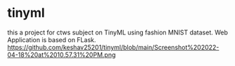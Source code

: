 # tinyml
this a project for ctws subject on TinyML using fashion MNIST dataset.
Web Application is based on FLask.
https://github.com/keshav25201/tinyml/blob/main/Screenshot%202022-04-18%20at%2010.57.31%20PM.png
